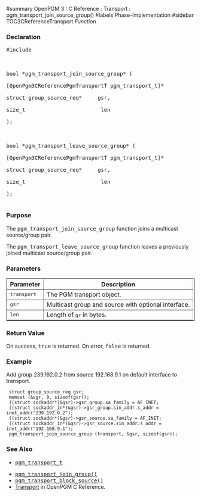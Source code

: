 ﻿#summary OpenPGM 3 : C Reference : Transport : pgm\_transport\_join\_source\_group()
#labels Phase-Implementation
#sidebar TOC3CReferenceTransport
_Function_
### Declaration ###
<pre>
#include <pgm/pgm.h><br>
<br>
bool *pgm_transport_join_source_group* (<br>
[OpenPgm3CReferencePgmTransportT pgm_transport_t]*            transport,<br>
struct group_source_req*     gsr,<br>
size_t                        len<br>
);<br>
<br>
bool *pgm_transport_leave_source_group* (<br>
[OpenPgm3CReferencePgmTransportT pgm_transport_t]*            transport,<br>
struct group_source_req*     gsr,<br>
size_t                        len<br>
);<br>
</pre>

### Purpose ###
The <tt>pgm_transport_join_source_group</tt> function joins a multicast source/group pair.

The <tt>pgm_transport_leave_source_group</tt> function leaves a previously joined multicast source/group pair.

### Parameters ###

<table cellpadding='5' border='1' cellspacing='0'>
<tr>
<th>Parameter</th>
<th>Description</th>
</tr>
<tr>
<td><tt>transport</tt></td>
<td>The PGM transport object.</td>
</tr><tr>
<td><tt>gsr</tt></td>
<td>Multicast group and source with optional interface.</td>
</tr><tr>
<td><tt>len</tt></td>
<td>Length of <tt>gr</tt> in bytes.</td>
</tr>
</table>

### Return Value ###
On success, <tt>true</tt> is returned.  On error, <tt>false</tt> is returned.

### Example ###
Add group 239.192.0.2 from source 192.168.9.1 on default interface to transport.

```
 struct group_source_req gsr;
 memset (&sgr, 0, sizeof(gsr));
 ((struct sockaddr*)&gsr)->gsr_group.sa_family = AF_INET;
 ((struct sockaddr_in*)&gsr)->gsr_group.sin_addr.s_addr = inet_addr("239.192.0.2");
 ((struct sockaddr*)&gsr)->gsr_source.sa_family = AF_INET;
 ((struct sockaddr_in*)&gsr)->gsr_source.sin_addr.s_addr = inet_addr("192.168.9.1");
 pgm_transport_join_source_group (transport, &gsr, sizeof(gsr));
```

### See Also ###
  * <tt><a href='OpenPgm3CReferencePgmTransportT.md'>pgm_transport_t</a></tt><br>
<ul><li><tt><a href='OpenPgm3CReferencePgmTransportJoinGroup.md'>pgm_transport_join_group()</a></tt><br>
</li><li><tt><a href='OpenPgm3CReferencePgmTransportBlockSource.md'>pgm_transport_block_source()</a></tt><br>
</li><li><a href='OpenPgm3CReferenceTransport.md'>Transport</a> in OpenPGM C Reference.